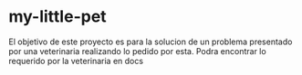 # my-little-pet
El objetivo de este proyecto es para la solucion de un problema presentado por una veterinaria realizando lo pedido por esta.
Podra encontrar lo requerido por la veterinaria en docs
